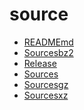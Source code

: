 source
========================

- [READMEmd](READMEmd)
- [Sourcesbz2](Sourcesbz2)
- [Release](Release)
- [Sources](Sources)
- [Sourcesgz](Sourcesgz)
- [Sourcesxz](Sourcesxz)
